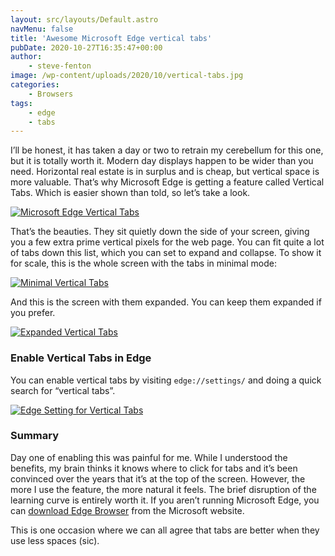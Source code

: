 ```yaml
---
layout: src/layouts/Default.astro
navMenu: false
title: 'Awesome Microsoft Edge vertical tabs'
pubDate: 2020-10-27T16:35:47+00:00
author:
    - steve-fenton
image: /wp-content/uploads/2020/10/vertical-tabs.jpg
categories:
    - Browsers
tags:
    - edge
    - tabs
---
```


I’ll be honest, it has taken a day or two to retrain my cerebellum for this one, but it is totally worth it. Modern day displays happen to be wider than you need. Horizontal real estate is in surplus and is cheap, but vertical space is more valuable. That’s why Microsoft Edge is getting a feature called Vertical Tabs. Which is easier shown than told, so let’s take a look.

[![Microsoft Edge Vertical Tabs](https://www.stevefenton.co.uk/wp-content/uploads/2020/10/vertical-tabs.jpg)](https://www.stevefenton.co.uk/2020/10/awesome-microsoft-edge-vertical-tabs/vertical-tabs/)

That’s the beauties. They sit quietly down the side of your screen, giving you a few extra prime vertical pixels for the web page. You can fit quite a lot of tabs down this list, which you can set to expand and collapse. To show it for scale, this is the whole screen with the tabs in minimal mode:

[![Minimal Vertical Tabs](https://www.stevefenton.co.uk/wp-content/uploads/2020/10/vertical-tabs-minimised-1024x401.jpg)](https://www.stevefenton.co.uk/2020/10/awesome-microsoft-edge-vertical-tabs/vertical-tabs-minimised/)

And this is the screen with them expanded. You can keep them expanded if you prefer.

[![Expanded Vertical Tabs](https://www.stevefenton.co.uk/wp-content/uploads/2020/10/vertical-tabs-expanded-1024x398.jpg)](https://www.stevefenton.co.uk/2020/10/awesome-microsoft-edge-vertical-tabs/vertical-tabs-expanded/)

### Enable Vertical Tabs in Edge

You can enable vertical tabs by visiting `edge://settings/` and doing a quick search for “vertical tabs”.

[![Edge Setting for Vertical Tabs](https://www.stevefenton.co.uk/wp-content/uploads/2020/10/edge-setting-vertical-tabs-1024x188.jpg)](https://www.stevefenton.co.uk/2020/10/awesome-microsoft-edge-vertical-tabs/edge-setting-vertical-tabs/)

### Summary

Day one of enabling this was painful for me. While I understood the benefits, my brain thinks it knows where to click for tabs and it’s been convinced over the years that it’s at the top of the screen. However, the more I use the feature, the more natural it feels. The brief disruption of the learning curve is entirely worth it. If you aren’t running Microsoft Edge, you can [download Edge Browser](https://www.microsoft.com/en-us/edge) from the Microsoft website.

This is one occasion where we can all agree that tabs are better when they use less spaces (sic).